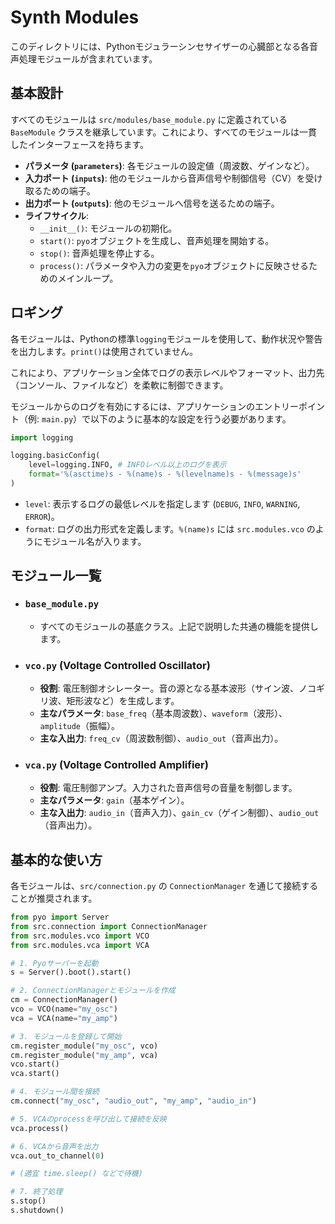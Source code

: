 # Synth Modules

このディレクトリには、Pythonモジュラーシンセサイザーの心臓部となる各音声処理モジュールが含まれています。

## 基本設計

すべてのモジュールは `src/modules/base_module.py` に定義されている `BaseModule` クラスを継承しています。これにより、すべてのモジュールは一貫したインターフェースを持ちます。

- **パラメータ (`parameters`)**: 各モジュールの設定値（周波数、ゲインなど）。
- **入力ポート (`inputs`)**: 他のモジュールから音声信号や制御信号（CV）を受け取るための端子。
- **出力ポート (`outputs`)**: 他のモジュールへ信号を送るための端子。
- **ライフサイクル**:
    - `__init__()`: モジュールの初期化。
    - `start()`: `pyo`オブジェクトを生成し、音声処理を開始する。
    - `stop()`: 音声処理を停止する。
    - `process()`: パラメータや入力の変更を`pyo`オブジェクトに反映させるためのメインループ。

## ロギング

各モジュールは、Pythonの標準`logging`モジュールを使用して、動作状況や警告を出力します。`print()`は使用されていません。

これにより、アプリケーション全体でログの表示レベルやフォーマット、出力先（コンソール、ファイルなど）を柔軟に制御できます。

モジュールからのログを有効にするには、アプリケーションのエントリーポイント（例: `main.py`）で以下のように基本的な設定を行う必要があります。

```python
import logging

logging.basicConfig(
    level=logging.INFO, # INFOレベル以上のログを表示
    format='%(asctime)s - %(name)s - %(levelname)s - %(message)s'
)
```
- `level`: 表示するログの最低レベルを指定します (`DEBUG`, `INFO`, `WARNING`, `ERROR`)。
- `format`: ログの出力形式を定義します。`%(name)s` には `src.modules.vco` のようにモジュール名が入ります。

## モジュール一覧

- ### `base_module.py`
  - すべてのモジュールの基底クラス。上記で説明した共通の機能を提供します。

- ### `vco.py` (Voltage Controlled Oscillator)
  - **役割**: 電圧制御オシレーター。音の源となる基本波形（サイン波、ノコギリ波、矩形波など）を生成します。
  - **主なパラメータ**: `base_freq`（基本周波数）、`waveform`（波形）、`amplitude`（振幅）。
  - **主な入出力**: `freq_cv`（周波数制御）、`audio_out`（音声出力）。

- ### `vca.py` (Voltage Controlled Amplifier)
  - **役割**: 電圧制御アンプ。入力された音声信号の音量を制御します。
  - **主なパラメータ**: `gain`（基本ゲイン）。
  - **主な入出力**: `audio_in`（音声入力）、`gain_cv`（ゲイン制御）、`audio_out`（音声出力）。

## 基本的な使い方

各モジュールは、`src/connection.py` の `ConnectionManager` を通じて接続することが推奨されます。

```python
from pyo import Server
from src.connection import ConnectionManager
from src.modules.vco import VCO
from src.modules.vca import VCA

# 1. Pyoサーバーを起動
s = Server().boot().start()

# 2. ConnectionManagerとモジュールを作成
cm = ConnectionManager()
vco = VCO(name="my_osc")
vca = VCA(name="my_amp")

# 3. モジュールを登録して開始
cm.register_module("my_osc", vco)
cm.register_module("my_amp", vca)
vco.start()
vca.start()

# 4. モジュール間を接続
cm.connect("my_osc", "audio_out", "my_amp", "audio_in")

# 5. VCAのprocessを呼び出して接続を反映
vca.process()

# 6. VCAから音声を出力
vca.out_to_channel(0)

# (適宜 time.sleep() などで待機)

# 7. 終了処理
s.stop()
s.shutdown()
```
